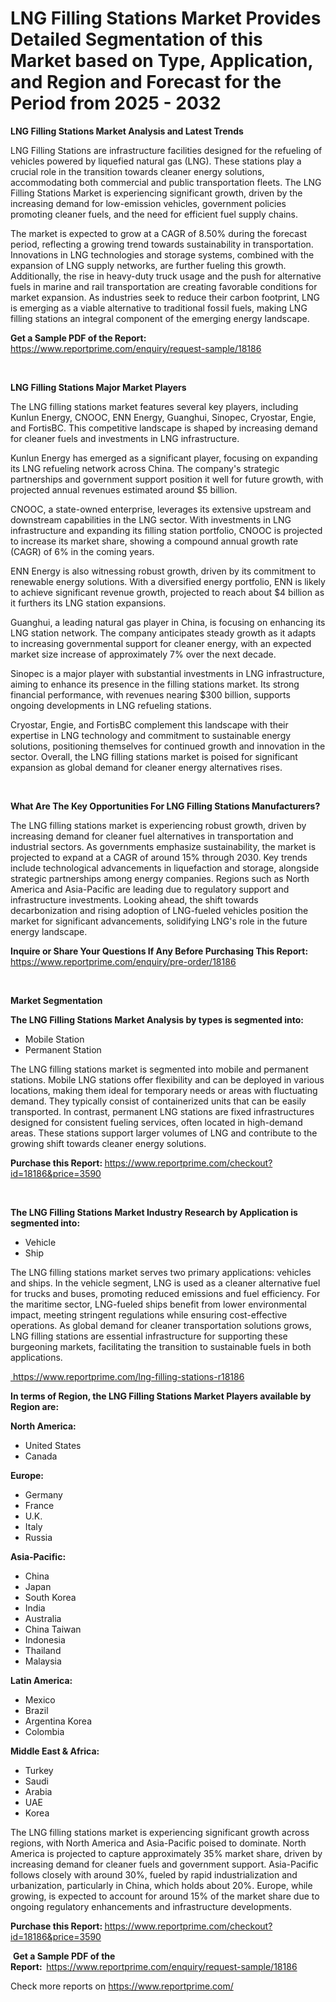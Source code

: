 <p><h1>LNG Filling Stations Market Provides Detailed Segmentation of this Market based on Type, Application, and Region and Forecast for the Period from 2025 - 2032</h1></p><p><strong>LNG Filling Stations Market Analysis and Latest Trends</strong></p>
<p><p>LNG Filling Stations are infrastructure facilities designed for the refueling of vehicles powered by liquefied natural gas (LNG). These stations play a crucial role in the transition towards cleaner energy solutions, accommodating both commercial and public transportation fleets. The LNG Filling Stations Market is experiencing significant growth, driven by the increasing demand for low-emission vehicles, government policies promoting cleaner fuels, and the need for efficient fuel supply chains.</p><p>The market is expected to grow at a CAGR of 8.50% during the forecast period, reflecting a growing trend towards sustainability in transportation. Innovations in LNG technologies and storage systems, combined with the expansion of LNG supply networks, are further fueling this growth. Additionally, the rise in heavy-duty truck usage and the push for alternative fuels in marine and rail transportation are creating favorable conditions for market expansion. As industries seek to reduce their carbon footprint, LNG is emerging as a viable alternative to traditional fossil fuels, making LNG filling stations an integral component of the emerging energy landscape.</p></p>
<p><strong>Get a Sample PDF of the Report:&nbsp;</strong> <a href="https://www.reportprime.com/enquiry/request-sample/18186?utm_campaign=3311&utm_medium=2&utm_source=Github&utm_content=ia&utm_term=19032025&utm_id=lng-filling-stations">https://www.reportprime.com/enquiry/request-sample/18186</a></p>
<p>&nbsp;</p>
<p><strong>LNG Filling Stations Major Market Players</strong></p>
<p><p>The LNG filling stations market features several key players, including Kunlun Energy, CNOOC, ENN Energy, Guanghui, Sinopec, Cryostar, Engie, and FortisBC. This competitive landscape is shaped by increasing demand for cleaner fuels and investments in LNG infrastructure.</p><p>Kunlun Energy has emerged as a significant player, focusing on expanding its LNG refueling network across China. The company's strategic partnerships and government support position it well for future growth, with projected annual revenues estimated around $5 billion.</p><p>CNOOC, a state-owned enterprise, leverages its extensive upstream and downstream capabilities in the LNG sector. With investments in LNG infrastructure and expanding its filling station portfolio, CNOOC is projected to increase its market share, showing a compound annual growth rate (CAGR) of 6% in the coming years.</p><p>ENN Energy is also witnessing robust growth, driven by its commitment to renewable energy solutions. With a diversified energy portfolio, ENN is likely to achieve significant revenue growth, projected to reach about $4 billion as it furthers its LNG station expansions.</p><p>Guanghui, a leading natural gas player in China, is focusing on enhancing its LNG station network. The company anticipates steady growth as it adapts to increasing governmental support for cleaner energy, with an expected market size increase of approximately 7% over the next decade.</p><p>Sinopec is a major player with substantial investments in LNG infrastructure, aiming to enhance its presence in the filling stations market. Its strong financial performance, with revenues nearing $300 billion, supports ongoing developments in LNG refueling stations.</p><p>Cryostar, Engie, and FortisBC complement this landscape with their expertise in LNG technology and commitment to sustainable energy solutions, positioning themselves for continued growth and innovation in the sector. Overall, the LNG filling stations market is poised for significant expansion as global demand for cleaner energy alternatives rises.</p></p>
<p>&nbsp;</p>
<p><strong>What Are The Key Opportunities For LNG Filling Stations Manufacturers?</strong></p>
<p><p>The LNG filling stations market is experiencing robust growth, driven by increasing demand for cleaner fuel alternatives in transportation and industrial sectors. As governments emphasize sustainability, the market is projected to expand at a CAGR of around 15% through 2030. Key trends include technological advancements in liquefaction and storage, alongside strategic partnerships among energy companies. Regions such as North America and Asia-Pacific are leading due to regulatory support and infrastructure investments. Looking ahead, the shift towards decarbonization and rising adoption of LNG-fueled vehicles position the market for significant advancements, solidifying LNG's role in the future energy landscape.</p></p>
<p><strong>Inquire or Share Your Questions If Any Before Purchasing This Report:</strong> <a href="https://www.reportprime.com/enquiry/pre-order/18186?utm_campaign=3311&utm_medium=2&utm_source=Github&utm_content=ia&utm_term=19032025&utm_id=lng-filling-stations">https://www.reportprime.com/enquiry/pre-order/18186</a></p>
<p>&nbsp;</p>
<p><strong>Market Segmentation</strong></p>
<p><strong>The LNG Filling Stations Market Analysis by types is segmented into:</strong></p>
<p><ul><li>Mobile Station</li><li>Permanent Station</li></ul></p>
<p><p>The LNG filling stations market is segmented into mobile and permanent stations. Mobile LNG stations offer flexibility and can be deployed in various locations, making them ideal for temporary needs or areas with fluctuating demand. They typically consist of containerized units that can be easily transported. In contrast, permanent LNG stations are fixed infrastructures designed for consistent fueling services, often located in high-demand areas. These stations support larger volumes of LNG and contribute to the growing shift towards cleaner energy solutions.</p></p>
<p><strong>Purchase this Report:&nbsp;</strong><a href="https://www.reportprime.com/checkout?id=18186&price=3590&utm_campaign=3311&utm_medium=2&utm_source=Github&utm_content=ia&utm_term=19032025&utm_id=lng-filling-stations">https://www.reportprime.com/checkout?id=18186&price=3590</a></p>
<p>&nbsp;</p>
<p><strong>The LNG Filling Stations Market Industry Research by Application is segmented into:</strong></p>
<p><ul><li>Vehicle</li><li>Ship</li></ul></p>
<p><p>The LNG filling stations market serves two primary applications: vehicles and ships. In the vehicle segment, LNG is used as a cleaner alternative fuel for trucks and buses, promoting reduced emissions and fuel efficiency. For the maritime sector, LNG-fueled ships benefit from lower environmental impact, meeting stringent regulations while ensuring cost-effective operations. As global demand for cleaner transportation solutions grows, LNG filling stations are essential infrastructure for supporting these burgeoning markets, facilitating the transition to sustainable fuels in both applications.</p></p>
<p><a href="https://www.reportprime.com/lng-filling-stations-r18186?utm_campaign=3311&utm_medium=2&utm_source=Github&utm_content=ia&utm_term=19032025&utm_id=lng-filling-stations">&nbsp;https://www.reportprime.com/lng-filling-stations-r18186</a></p>
<p><strong>In terms of Region, the LNG Filling Stations Market Players available by Region are:</strong></p>
<p>
    <p> <strong> North America: </strong>
        <ul>
            <li>United States</li>
            <li>Canada</li>
        </ul>
        </p> 
    <p> <strong> Europe: </strong>
        <ul>
            <li>Germany</li>
            <li>France</li>
            <li>U.K.</li>
            <li>Italy</li>
            <li>Russia</li>
        </ul>
        </p> 
    <p> <strong> Asia-Pacific: </strong>
        <ul>
            <li>China</li>
            <li>Japan</li>
            <li>South Korea</li>
            <li>India</li>
            <li>Australia</li>
            <li>China Taiwan</li>
            <li>Indonesia</li>
            <li>Thailand</li>
            <li>Malaysia</li>
        </ul>
        </p> 
    <p> <strong> Latin America: </strong>
        <ul>
            <li>Mexico</li>
            <li>Brazil</li>
            <li>Argentina Korea</li>
            <li>Colombia</li>
        </ul>
        </p> 
    <p> <strong> Middle East & Africa: </strong>
        <ul>
            <li>Turkey</li>
            <li>Saudi</li>
            <li>Arabia</li>
            <li>UAE</li>
            <li>Korea</li>
        </ul>
    </p>
    </p>
<p><p>The LNG filling stations market is experiencing significant growth across regions, with North America and Asia-Pacific poised to dominate. North America is projected to capture approximately 35% market share, driven by increasing demand for cleaner fuels and government support. Asia-Pacific follows closely with around 30%, fueled by rapid industrialization and urbanization, particularly in China, which holds about 20%. Europe, while growing, is expected to account for around 15% of the market share due to ongoing regulatory enhancements and infrastructure developments.</p></p>
<p><strong>Purchase this Report: </strong><a href="https://www.reportprime.com/checkout?id=18186&price=3590&utm_campaign=3311&utm_medium=2&utm_source=Github&utm_content=ia&utm_term=19032025&utm_id=lng-filling-stations">https://www.reportprime.com/checkout?id=18186&price=3590</a></p>
<p>&nbsp;<strong>Get a Sample PDF of the Report:&nbsp;&nbsp;</strong><a href="https://www.reportprime.com/enquiry/request-sample/18186?utm_campaign=3311&utm_medium=2&utm_source=Github&utm_content=ia&utm_term=19032025&utm_id=lng-filling-stations">https://www.reportprime.com/enquiry/request-sample/18186</a></p>
<p><strong></strong></p>
<p>Check more reports on <a href="https://www.reportprime.com/?utm_campaign=3311&utm_medium=2&utm_source=Github&utm_content=ia&utm_term=19032025&utm_id=lng-filling-stations">https://www.reportprime.com/</a></p>